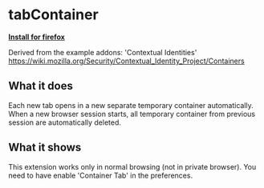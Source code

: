 # tabContainer
[**Install for firefox**](https://addons.mozilla.org/en-US/firefox/addon/tabcontainer/)

Derived from the example addons: 'Contextual Identities' https://wiki.mozilla.org/Security/Contextual_Identity_Project/Containers

## What it does
Each new tab opens in a new separate temporary container automatically. When a new browser session starts, all temporary container from previous session are automatically deleted.

## What it shows
This extension works only in normal browsing (not in private browser). You need to have enable 'Container Tab' in the preferences.


